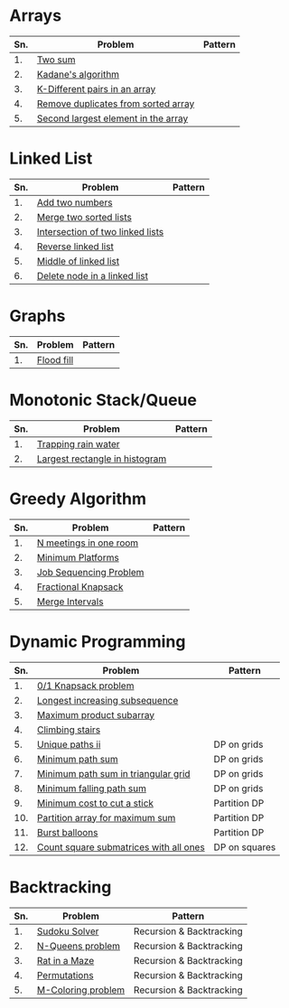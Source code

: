 Arrays
======
| Sn. | Problem                                                                                                                                        | Pattern |
| --- | ---------------------------------------------------------------------------------------------------------------------------------------------- | ------- |
| 1.  | [Two sum](https://github.com/Prathyusha68/Leet-Code/tree/main/0001-two-sum)                                                                    |         |
| 2.  | [Kadane's algorithm](https://github.com/Prathyusha68/Leet-Code/tree/main/0053-maximum-subarray)                                                |         |
| 3.  | [K-Different pairs in an array](https://github.com/Prathyusha68/Leet-Code/tree/main/0532-k-diff-pairs-in-an-array)                             |         |     
| 4.  | [Remove duplicates from sorted array](https://github.com/Prathyusha68/Leet-Code-and-GFG/tree/main/0026-remove-duplicates-from-sorted-array)    |         |
| 5.  | [Second largest element in the array](https://github.com/Prathyusha68/Leet-Code-and-GFG/tree/main/Second-largest-element-in-the-array)         |         |

Linked List
===========
| Sn. | Problem                                                                                                                                        | Pattern |
| --- | ---------------------------------------------------------------------------------------------------------------------------------------------- | ------- |
| 1.  | [Add two numbers](https://github.com/Prathyusha68/Leet-Code/tree/main/0002-add-two-numbers)                                                    |         |
| 2.  | [Merge two sorted lists](https://github.com/Prathyusha68/Leet-Code-and-GFG/tree/main/0021-merge-two-sorted-lists)                              |         |
| 3.  | [Intersection of two linked lists](https://github.com/Prathyusha68/Leet-Code-and-GFG/tree/main/0160-intersection-of-two-linked-lists)          |         |
| 4.  | [Reverse linked list](https://github.com/Prathyusha68/Leet-Code-and-GFG/tree/main/0206-reverse-linked-list)                                    |         |
| 5.  | [Middle of linked list](https://github.com/Prathyusha68/Leet-Code-and-GFG/tree/main/0876-middle-of-the-linked-list)                            |         |
| 6.  | [Delete node in a linked list](https://github.com/Prathyusha68/Leet-Code-and-GFG/tree/main/0237-delete-node-in-a-linked-list)                  |         |

Graphs
======
| Sn. | Problem                                                                                                                                        | Pattern |
| --- | ---------------------------------------------------------------------------------------------------------------------------------------------- | ------- |
| 1.  | [Flood fill](https://github.com/Prathyusha68/Leet-Code-and-GFG/tree/main/0733-flood-fill)                                                      |         |

Monotonic Stack/Queue
=====================
| Sn. | Problem                                                                                                                                        | Pattern |
| --- | ---------------------------------------------------------------------------------------------------------------------------------------------- | ------- |
| 1.  | [Trapping rain water](https://github.com/Prathyusha68/Leet-Code-and-GFG/tree/main/0042-trapping-rain-water)                                    |         |
| 2.  | [Largest rectangle in histogram](https://github.com/Prathyusha68/Leet-Code-and-GFG/tree/main/0084-largest-rectangle-in-histogram)              |         |

Greedy Algorithm
================
| Sn. | Problem                                                                                                                                        | Pattern |
| --- | ---------------------------------------------------------------------------------------------------------------------------------------------- | ------- |
| 1.  | [N meetings in one room](https://github.com/Prathyusha68/Leet-Code/tree/main/N%20meetings%20in%20one%20room%20-%20GFG)                         |         |
| 2.  | [Minimum Platforms](https://github.com/Prathyusha68/Leet-Code/tree/main/Minimum%20Platforms%20-%20GFG)                                         |         |
| 3.  | [Job Sequencing Problem](https://github.com/Prathyusha68/Leet-Code/tree/main/Job%20Sequencing%20Problem%20-%20GFG)                             |         |
| 4.  | [Fractional Knapsack](https://github.com/Prathyusha68/Leet-Code#:~:text=Fractional%20Knapsack%20%2D%20GFG)                                     |         |
| 5.  | [Merge Intervals](https://github.com/Prathyusha68/Leet-Code-and-GFG/tree/main/0056-merge-intervals)                                            |         |

Dynamic Programming
===================
| Sn. | Problem                                                                                                                                        | Pattern |
| --- | ---------------------------------------------------------------------------------------------------------------------------------------------- | ------- |
| 1.  | [0/1 Knapsack problem](https://github.com/Prathyusha68/Leet-Code-and-GFG/tree/main/0%20-%201%20Knapsack%20Problem%20-%20GFG)                   |         |
| 2.  | [Longest increasing subsequence](https://github.com/Prathyusha68/Leet-Code-and-GFG/tree/main/0300-longest-increasing-subsequence)              |         |
| 3.  | [Maximum product subarray](https://github.com/Prathyusha68/Leet-Code-and-GFG/tree/main/0152-maximum-product-subarray)                          |         |
| 4.  | [Climbing stairs](https://github.com/Prathyusha68/Leet-Code-and-GFG/tree/main/0070-climbing-stairs)                                            |         |
| 5.  | [Unique paths ii](https://github.com/Prathyusha68/Leet-Code-and-GFG/tree/main/0063-unique-paths-ii)                                            | DP on grids |
| 6.  | [Minimum path sum](https://github.com/Prathyusha68/Leet-Code-and-GFG/tree/main/0064-minimum-path-sum)                                          | DP on grids |
| 7.  | [Minimum path sum in triangular grid](https://github.com/Prathyusha68/Leet-Code-and-GFG/tree/main/0120-triangle)                               | DP on grids |
| 8.  | [Minimum falling path sum](https://github.com/Prathyusha68/Leet-Code-and-GFG/tree/main/0931-minimum-falling-path-sum)                          | DP on grids |
| 9.  | [Minimum cost to cut a stick](https://github.com/Prathyusha68/Leet-Code-and-GFG/tree/main/1547-minimum-cost-to-cut-a-stick)                    | Partition DP |
| 10. | [Partition array for maximum sum](https://github.com/Prathyusha68/Leet-Code-and-GFG/tree/main/1043-partition-array-for-maximum-sum)            | Partition DP |
| 11. | [Burst balloons](https://github.com/Prathyusha68/Leet-Code-and-GFG/tree/main/0312-burst-balloons)                                              | Partition DP |
| 12. | [Count square submatrices with all ones](https://github.com/Prathyusha68/Leet-Code-and-GFG/tree/main/1277-count-square-submatrices-with-all-ones)| DP on squares |

Backtracking
============
| Sn. | Problem                                                                                                                                        | Pattern |
| --- | ---------------------------------------------------------------------------------------------------------------------------------------------- | ------- |
| 1.  | [Sudoku Solver](https://github.com/Prathyusha68/Leet-Code/tree/main/0037-sudoku-solver)                                                        | Recursion & Backtracking        |
| 2.  | [N-Queens problem](https://github.com/Prathyusha68/Leet-Code/tree/main/0051-n-queens)                                                          | Recursion & Backtracking        |
| 3.  | [Rat in a Maze](https://github.com/Prathyusha68/Leet-Code/tree/main/Medium/Rat%20in%20a%20Maze%20Problem%20-%20I)                              | Recursion & Backtracking        |
| 4.  | [Permutations](https://github.com/Prathyusha68/Leet-Code/tree/main/0046-permutations)                                                          | Recursion & Backtracking        |
| 5.  | [M-Coloring problem](https://github.com/Prathyusha68/Leet-Code/tree/main/Medium/M-Coloring%20Problem)                                          | Recursion & Backtracking        |


 

 

 




